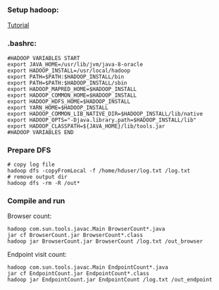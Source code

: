 ### Setup hadoop:
[Tutorial](http://www.bogotobogo.com/Hadoop/BigData_hadoop_Install_on_ubuntu_single_node_cluster.php)

### .bashrc:
```
#HADOOP VARIABLES START
export JAVA_HOME=/usr/lib/jvm/java-8-oracle
export HADOOP_INSTALL=/usr/local/hadoop
export PATH=$PATH:$HADOOP_INSTALL/bin
export PATH=$PATH:$HADOOP_INSTALL/sbin
export HADOOP_MAPRED_HOME=$HADOOP_INSTALL
export HADOOP_COMMON_HOME=$HADOOP_INSTALL
export HADOOP_HDFS_HOME=$HADOOP_INSTALL
export YARN_HOME=$HADOOP_INSTALL
export HADOOP_COMMON_LIB_NATIVE_DIR=$HADOOP_INSTALL/lib/native
export HADOOP_OPTS="-Djava.library.path=$HADOOP_INSTALL/lib"
export HADOOP_CLASSPATH=${JAVA_HOME}/lib/tools.jar
#HADOOP VARIABLES END
```

### Prepare DFS
```
# copy log file
hadoop dfs -copyFromLocal -f /home/hduser/log.txt /log.txt
# remove output dir
hadoop dfs -rm -R /out*
```

### Compile and run

Browser count:
```
hadoop com.sun.tools.javac.Main BrowserCount*.java
jar cf BrowserCount.jar BrowserCount*.class
hadoop jar BrowserCount.jar BrowserCount /log.txt /out_browser
```

Endpoint visit count:
```
hadoop com.sun.tools.javac.Main EndpointCount*.java
jar cf EndpointCount.jar EndpointCount*.class
hadoop jar EndpointCount.jar EndpointCount /log.txt /out_endpoint
```
